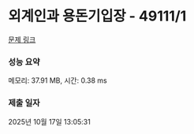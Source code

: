 # 외계인과 용돈기입장 - 49111/1 

[문제 링크](https://level.goorm.io/exam/49111/%EC%99%B8%EA%B3%84%EC%9D%B8%EA%B3%BC-%EC%9A%A9%EB%8F%88%EA%B8%B0%EC%9E%85%EC%9E%A5/quiz/1) 

### 성능 요약

메모리: 37.91 MB, 시간: 0.38 ms

### 제출 일자

2025년 10월 17일 13:05:31

